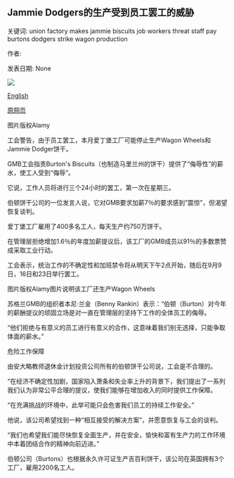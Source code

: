 ## Jammie Dodgers的生产受到员工罢工的威胁

关键词: union factory makes jammie biscuits job workers threat staff pay burtons dodgers strike wagon production

作者: 

发表日期: None

![](https://ichef.bbci.co.uk/news/1024/branded_news/6155/production/_114271942_capture1.png)

[English](Jammie%20Dodgers%20production%20under%20threat%20as%20staff%20strike.md)

[原网页](https://www.bbc.com/news/business-54057512)

图片版权Alamy

工会警告，由于员工罢工，本月爱丁堡工厂可能停止生产Wagon Wheels和Jammie Dodger饼干。

GMB工会指责Burton's Biscuits（也制造马里兰州的饼干）提供了“侮辱性”的薪水，使工人受到“侮辱”。

它说，工作人员将进行三个24小时的罢工，第一次在星期三。

伯顿饼干公司的一位发言人说，它对GMB要求加薪7％的要求感到“震惊”，但渴望恢复谈判。

爱丁堡工厂雇用了400多名工人，每天生产约750万饼干。

在管理层拒绝增加1.6％的年度加薪提议后，该工厂的GMB成员以91％的多数票赞成采取工业行动。

工会表示，统治工作的不确定性和加班禁令将从明天下午2点开始，随后在9月9日，16日和23日举行罢工。

图片版权Alamy图片说明该工厂还生产Wagon Wheels

苏格兰GMB的组织者本尼·兰金（Benny Rankin）表示：“伯顿（Burton）对今年的薪酬提议的顽固立场是对一直在管理层的坚持下工作的全体员工的侮辱。

“他们拒绝与有意义的员工进行有意义的合作，这意味着我们别无选择，只能争取体面的薪水。”

危险工作保障

由安大略教师退休金计划投资公司所有的伯顿饼干公司说，工会是不合理的。

“在经济不确定性加剧，国家陷入萧条和失业率上升的背景下，我们提出了一系列我们认为非常公平合理的提议，使我们能够在增加收入的同时提供工作保障。

“在充满挑战的环境中，此举可能只会危害我们员工的持续工作安全。”

他说，该公司希望找到一种“相互接受的解决方案”，并愿意恢复与工会的谈判。

“我们也希望我们能尽快恢复全面生产，并在安全，愉快和富有生产力的工作环境中本着团结合作的精神向前迈进。”

伯顿公司（Burtons）也根据永久许可证生产吉百利饼干，该公司在英国拥有3个工厂，雇用2200名工人。